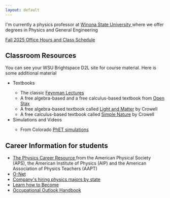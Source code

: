 ```yaml
---
layout: default
---
```


I'm currently a physics professor at <a href="https://www.winona.edu/physics" target ="_blank"> Winona State University </a> where we offer degrees in Physics and General Engineering

[Fall 2025 Office Hours and Class Schedule](./another-page.html)

## Classroom Resources

You can see your WSU Brightspace D2L site for course material.  Here is some additional material
<ul>
<li> Textbooks </li>
<ul>
<li> The classic <a href="http://feynmanlectures.caltech.edu/"  target ="_blank"> Feynman Lectures </a>  </li>
<li> A free algebra-based and a free calculus-based textbook from <a href="https://openstax.org"  target ="_blank"> Open Stax </a>  </li>
<li> A free algebra-based textbook called <a href="http://www.lightandmatter.com/lm/"  target ="_blank"> Light and Matter</a> by Crowell  </li>
<li> A free calculus-based textbook called <a href="http://www.lightandmatter.com/area1sn.html"  target ="_blank"> Simple Nature</a> by Crowell </li> 
</ul>
<li> Simulations and Videos </li>
<ul>
<li> From Colorado <a href="https://phet.colorado.edu"  target ="_blank"> PhET simulations </a>  </li> 
</ul>
</ul>

## Career Information for students
<ul>
<li> <a href="https://www.compadre.org/careers/"  target ="_blank"> The Physics Career Resource </a> from the American Physical Society (APS), the American Institute of Physics (AIP) and the American Association of Physics Teachers (AAPT) </li>
<li> <a href="https://www.onetonline.org/"  target ="_blank">O-Net </a> </li> 
  <li> <a href="https://www.aip.org/statistics/whos-hiring-physics-bachelors"  target ="_blank">  Company's hiring physics majors by state </a> </li>
  <li> <a href="https://www.learnhowtobecome.org/"  target ="_blank">  Learn how to Become </a> </li>
   <li> <a href="https://www.bls.gov/ooh/"  target ="_blank">  Occupational Outlook Handbook </a> </li>
</ul>

